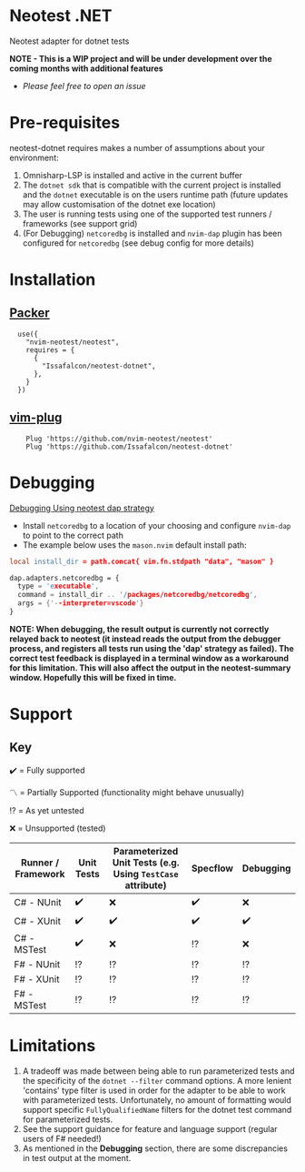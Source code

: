 # Neotest .NET

Neotest adapter for dotnet tests

**NOTE - This is a WIP project and will be under development over the coming months with additional features**

- _Please feel free to open an issue_

# Pre-requisites

neotest-dotnet requires makes a number of assumptions about your environment:

1. Omnisharp-LSP is installed and active in the current buffer
2. The `dotnet sdk` that is compatible with the current project is installed and the `dotnet` executable is on the users runtime path (future updates may allow customisation of the dotnet exe location)
3. The user is running tests using one of the supported test runners / frameworks (see support grid)
4. (For Debugging) `netcoredbg` is installed and `nvim-dap` plugin has been configured for `netcoredbg` (see debug config for more details)

# Installation

## [Packer](https://github.com/wbthomason/packer.nvim)

```
  use({
    "nvim-neotest/neotest",
    requires = {
      {
        "Issafalcon/neotest-dotnet",
      },
    }
  })
```

## [vim-plug](https://github.com/junegunn/vim-plug)

```vim
    Plug 'https://github.com/nvim-neotest/neotest'
    Plug 'https://github.com/Issafalcon/neotest-dotnet'
```

# Debugging
[Debugging Using neotest dap strategy](https://user-images.githubusercontent.com/19861614/197394062-fe86cf8f-1a76-4868-8bc4-cf6f93ed3c90.webm)

- Install `netcoredbg` to a location of your choosing and configure `nvim-dap` to point to the correct path
- The example below uses the `mason.nvim` default install path:

```l
local install_dir = path.concat{ vim.fn.stdpath "data", "mason" }

dap.adapters.netcoredbg = {
  type = 'executable',
  command = install_dir .. '/packages/netcoredbg/netcoredbg',
  args = {'--interpreter=vscode'}
}
```

**NOTE: When debugging, the result output is currently not correctly relayed back to neotest (it instead reads the output from the debugger process, and registers all tests run using the 'dap' strategy as failed). The correct test feedback is displayed in a terminal window as a workaround for this limitation. This will also affect the output in the neotest-summary window. Hopefully this will be fixed in time.**
# Support

## Key

:heavy_check_mark: = Fully supported

:part_alternation_mark: = Partially Supported (functionality might behave unusually)

:interrobang: = As yet untested

:x: = Unsupported (tested)

| Runner / Framework | Unit Tests         | Parameterized Unit Tests (e.g. Using `TestCase` attribute) | Specflow           | Debugging          |
| ------------------ | ------------------ | ---------------------------------------------------------- | ------------------ | ---------          |
| C# - NUnit         | :heavy_check_mark: | :x:                                                        | :heavy_check_mark: | :x:                |
| C# - XUnit         | :heavy_check_mark: | :heavy_check_mark:                                         | :heavy_check_mark: | :heavy_check_mark: |
| C# - MSTest        | :heavy_check_mark: | :x:                                                        | :interrobang:      | :x:                |
| F# - NUnit         | :interrobang:      | :interrobang:                                              | :interrobang:      | :interrobang:      |
| F# - XUnit         | :interrobang:      | :interrobang:                                              | :interrobang:      | :interrobang:      |
| F# - MSTest        | :interrobang:      | :interrobang:                                              | :interrobang:      | :interrobang:      |


# Limitations

1. A tradeoff was made between being able to run parameterized tests and the specificity of the `dotnet --filter` command options. A more lenient 'contains' type filter is used
in order for the adapter to be able to work with parameterized tests. Unfortunately, no amount of formatting would support specific `FullyQualifiedName` filters for the dotnet test command for parameterized tests.
2. See the support guidance for feature and language support (regular users of F# needed!)
3. As mentioned in the **Debugging** section, there are some discrepancies in test output at the moment.

